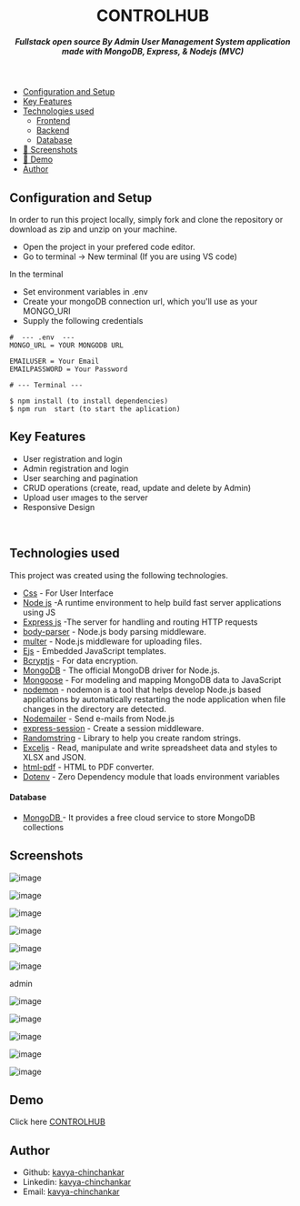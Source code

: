 <H1 align ="center" > CONTROLHUB  </h1>
<h5  align ="center"> 
Fullstack open source By Admin User Management System application made with MongoDB, Express, & Nodejs (MVC) </h5>
<br/>

  * [Configuration and Setup](#configuration-and-setup)
  * [Key Features](#key-features)
  * [Technologies used](#technologies-used)
      - [Frontend](#frontend)
      - [Backend](#backend)
      - [Database](#database)
  * [📸 Screenshots](#screenshots)
  * [📸 Demo](#demo)
  * [Author](#author)

## Configuration and Setup

In order to run this project locally, simply fork and clone the repository or download as zip and unzip on your machine.

- Open the project in your prefered code editor.
- Go to terminal -> New terminal (If you are using VS code)

In the terminal

- Set environment variables in .env 
- Create your mongoDB connection url, which you'll use as your MONGO_URI
- Supply the following credentials

```
#  --- .env  ---
MONGO_URL = YOUR MONGODB URL

EMAILUSER = Your Email
EMAILPASSWORD = Your Password

```
```
# --- Terminal ---

$ npm install (to install dependencies)
$ npm run  start (to start the aplication)
```

##  Key Features

- User registration and login
- Admin registration and login
- User searching  and pagination 
- CRUD operations (create, read, update and delete by Admin)
- Upload user ımages to the server
- Responsive Design

<br/>

##  Technologies used

This project was created using the following technologies.

- [Css](https://developer.mozilla.org/en-US/docs/Web/CSS) - For User Interface
- [Node js](https://nodejs.org/en/) -A runtime environment to help build fast server applications using JS
- [Express js](https://www.npmjs.com/package/express) -The server for handling and routing HTTP requests
- [body-parser](https://www.npmjs.com/package/body-parser) - Node.js body parsing middleware.
- [multer](https://www.npmjs.com/package/multer) - Node.js middleware for uploading files.
- [Ejs](https://www.npmjs.com/package/ejs) - Embedded JavaScript templates.
- [Bcryptjs](https://www.npmjs.com/package/bcryptjs) - For data encryption.
- [MongoDB](https://www.npmjs.com/package/mongodb) - The official MongoDB driver for Node.js.
- [Mongoose](https://mongoosejs.com/) - For modeling and mapping MongoDB data to JavaScript
- [nodemon](https://www.npmjs.com/package/nodemon) - nodemon is a tool that helps develop Node.js based applications by automatically restarting the node application when file changes in the directory are detected.
- [Nodemailer](https://nodemailer.com/about/) - Send e-mails from Node.js
- [express-session](https://www.npmjs.com/package/express-session) - Create a session middleware.
- [Randomstring](https://www.npmjs.com/package/randomstring) - Library to help you create random strings.
- [Exceljs](https://www.npmjs.com/package/exceljs) - Read, manipulate and write spreadsheet data and styles to XLSX and JSON.
- [html-pdf](https://www.npmjs.com/package/html-pdf?activeTab=readme) - HTML to PDF converter.
- [Dotenv](https://www.npmjs.com/package/dotenv) - Zero Dependency module that loads environment variables
 

####  Database 

 - [MongoDB ](https://www.mongodb.com/) - It provides a free cloud service to store MongoDB collections

 ##  Screenshots

![image](https://github.com/Kavya-chinchankar/ControlHub/assets/112461154/6df69883-a909-420a-b2c6-d248226f7408)

![image](https://github.com/Kavya-chinchankar/ControlHub/assets/112461154/78a85525-cbc2-4d16-8551-de6a672b1c22)

![image](https://github.com/Kavya-chinchankar/ControlHub/assets/112461154/013ceafb-94bc-46d9-bd8d-88dcd881559f)

![image](https://github.com/Kavya-chinchankar/ControlHub/assets/112461154/1e6cbca9-9e02-4763-b5fe-209e9691219d)

![image](https://github.com/Kavya-chinchankar/ControlHub/assets/112461154/b83a69ba-4471-420e-89cd-26a2c5c933bc)

![image](https://github.com/Kavya-chinchankar/ControlHub/assets/112461154/c5c3d278-f092-405f-8418-2bd94db36165)


admin

![image](https://github.com/Kavya-chinchankar/ControlHub/assets/112461154/72cb6f95-25c7-4c43-b92f-c59390a61ff4)

![image](https://github.com/Kavya-chinchankar/ControlHub/assets/112461154/f7344eb3-0288-4298-ade5-a28cc80b2ae9)

![image](https://github.com/Kavya-chinchankar/ControlHub/assets/112461154/f08dfaa4-b7f4-4068-baf7-b1d6fb7b0f0b)

![image](https://github.com/Kavya-chinchankar/ControlHub/assets/112461154/c26c2c87-8346-4a24-bf24-8c6fb3ffe82a)

![image](https://github.com/Kavya-chinchankar/ControlHub/assets/112461154/cbab1e9f-30a4-45c5-ae84-6e154ca8b43d)

## Demo

Click here [CONTROLHUB](https://controlhubkkc.onrender.com)

## Author

- Github: [kavya-chinchankar](https://github.com/Kavya-chinchankar)
- Linkedin: [kavya-chinchankar](https://www.linkedin.com/in/kavya-chinchankar-8a9289207)
- Email: [kavya-chinchankar](kavyakrishnachinchankar@gmail.com)






